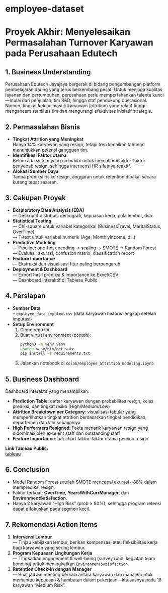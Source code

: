 # employee-dataset
# Proyek Akhir: Menyelesaikan Permasalahan Turnover Karyawan pada Perusahaan Edutech

## 1. Business Understanding  
Perusahaan Edutech Jayajaya bergerak di bidang pengembangan platform pembelajaran daring yang terus berkembang pesat. Untuk menjaga kualitas layanan dan pertumbuhan, perusahaan perlu mempertahankan talenta kunci—mulai dari penjualan, tim R&D, hingga staf pendukung operasional. Namun, tingkat keluar-masuk karyawan (attrition) yang relatif tinggi mengancam stabilitas tim dan mengurangi efektivitas inisiatif strategis.

## 2. Permasalahan Bisnis  
- **Tingkat Attrition yang Meningkat**  
  Hanya 14% karyawan yang resign, tetapi tren kenaikan tahunan menunjukkan potensi gangguan tim.  
- **Identifikasi Faktor Utama**  
  Belum ada sistem yang memadai untuk memahami faktor-faktor penyebab resign, sehingga intervensi HR sifatnya reaktif.  
- **Alokasi Sumber Daya**  
  Tanpa prediksi risiko resign, anggaran untuk retention dipakai secara kurang tepat sasaran.

## 3. Cakupan Proyek  
- **Eksploratory Data Analysis (EDA)**  
  — Deskriptif distribusi demografi, kepuasan kerja, pola lembur, dsb.  
- **Statistical Testing**  
  — Chi-square untuk variabel kategorikal (BusinessTravel, MaritalStatus, OverTime)  
  — T-test untuk variabel numerik (Age, MonthlyIncome, dll.)  
- **Predictive Modeling**  
  — Pipeline: one-hot encoding → scaling → SMOTE → Random Forest  
  — Evaluasi: akurasi, confusion matrix, classification report  
- **Feature Importance**  
  — Ekstraksi dan visualisasi fitur paling berpengaruh  
- **Deployment & Dashboard**  
  — Export hasil prediksi & importance ke Excel/CSV  
  — Dashboard interaktif di Tableau Public  

## 4. Persiapan  
- **Sumber Data**  
  – `employee_data_imputed.csv` (data karyawan historis lengkap setelah imputasi)  
- **Setup Environment**  
  1. Clone repo ini  
  2. Buat virtual environment (contoh):  
     ```bash
     python3 -m venv venv
     source venv/bin/activate
     pip install -r requirements.txt
     ```  
  3. Jalankan notebook di `colab/employee_attrition_modeling.ipynb`

## 5. Business Dashboard  
Dashboard interaktif yang menampilkan:  
- **Prediction Table**: daftar karyawan dengan probabilitas resign, kelas prediksi, dan tingkat risiko (High/Medium/Low)  
- **Attrition Breakdown per Category**: visualisasi tabular yang memperlihatkan tingkat attrition berdasarkan tingkat pendidikan, departemen dan lain sebagainya 
- **High Performers Resigned**: Fakta menarik karyawan resign yang didominasi oleh excelent staff dan outstanding staff 
- **Feature Importance**: bar chart faktor-faktor utama pemicu resign  

**Link Tableau Public:**  
[tableau](https://public.tableau.com/app/profile/hafshah.shaliha/viz/HRAnalysisDashboard_17476608031520/Dashboard1)

## 6. Conclusion  
- Model Random Forest setelah SMOTE mencapai akurasi ~88% dalam memprediksi resign.  
- Faktor terkuat: **OverTime**, **YearsWithCurrManager**, dan **EnvironmentSatisfaction**.  
- Hanya 2 karyawan “High Risk” (prob ≥ 80%), sehingga program retensi dapat difokuskan pada segmen kecil.

## 7. Rekomendasi Action Items  
1. **Intervensi Lembur**  
   — Tinjau kebijakan lembur, berikan kompensasi atau fleksibilitas kerja bagi karyawan yang sering lembur.  
2. **Program Kepuasan Lingkungan Kerja**  
   — Tingkatkan engagement & well-being (survey rutin, kegiatan team bonding) untuk meningkatkan `EnvironmentSatisfaction`.  
3. **Retention Check-In dengan Manager**  
   — Buat jadwal meeting berkala antara karyawan dan manajer untuk memantau kepuasan & hambatan dalam pekerjaan—khususnya pada 18 karyawan “Medium Risk”.  
